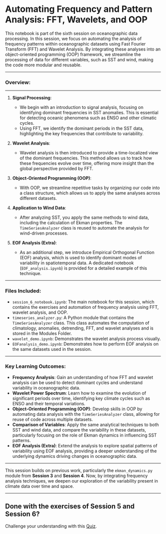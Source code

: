 # **Automating Frequency and Pattern Analysis: FFT, Wavelets, and OOP**

This notebook is part of the sixth session on oceanographic data processing. In this session, we focus on automating the analysis of frequency patterns within oceanographic datasets using Fast Fourier Transform (FFT) and Wavelet Analysis. By integrating these analyses into an object-oriented programming (OOP) framework, we streamline the processing of data for different variables, such as SST and wind, making the code more modular and reusable.

---

### **Overview**:
---
1. **Signal Processing**:
   - We begin with an introduction to signal analysis, focusing on identifying dominant frequencies in SST anomalies. This is essential for detecting oceanic phenomena such as ENSO and other climatic cycles.
   - Using FFT, we identify the dominant periods in the SST data, highlighting the key frequencies that contribute to variability.

2. **Wavelet Analysis**:
   - Wavelet analysis is then introduced to provide a time-localized view of the dominant frequencies. This method allows us to track how these frequencies evolve over time, offering more insight than the global perspective provided by FFT.

3. **Object-Oriented Programming (OOP)**:
   - With OOP, we streamline repetitive tasks by organizing our code into a class structure, which allows us to apply the same analyses across different datasets.


4. **Application to Wind Data**:
   - After analyzing SST, you apply the same methods to wind data, including the calculation of Ekman properties. The `TimeSeriesAnalyzer` class is reused to automate the analysis for wind-driven processes.

5. **EOF Analysis (Extra)**:
   - As an additional step, we introduce Empirical Orthogonal Function (EOF) analysis, which is used to identify dominant modes of variability in spatiotemporal data. A dedicated notebook (`EOF_analysis.ipynb`) is provided for a detailed example of this technique.

---

### Files Included:

- `session_6_notebook.ipynb`: The main notebook for this session, which contains the exercises and automation of frequency analysis using FFT, wavelet analysis, and OOP.
- `timeseries_analyzer.py`: A Python module that contains the `TimeSeriesAnalyzer` class. This class automates the computation of climatology, anomalies, detrending, FFT, and wavelet analyses and is stored in the Modules Folder.
- `wavelet_demo.ipynb`: Demonstrates the wavelet analysis process visually.
- `EOFanalysis_demo.ipynb`: Demonstrates how to perform EOF analysis on the same datasets used in the session.

---

### **Key Learning Outcomes**:

- **Frequency Analysis**: Gain an understanding of how FFT and wavelet analysis can be used to detect dominant cycles and understand variability in oceanographic data.
- **Wavelet Power Spectrum**: Learn how to examine the evolution of significant periods over time, identifying key climate cycles such as ENSO and their temporal variations.
- **Object-Oriented Programming (OOP)**: Develop skills in OOP by automating data analysis with the `TimeSeriesAnalyzer` class, allowing for reuse of code across multiple datasets.
- **Comparison of Variables**: Apply the same analytical techniques to both SST and wind data, and compare the variability in these datasets, particularly focusing on the role of Ekman dynamics in influencing SST patterns.
- **EOF Analysis (Extra)**: Extend the analysis to explore spatial patterns of variability using EOF analysis, providing a deeper understanding of the underlying dynamics driving changes in oceanographic data.

---

This session builds on previous work, particularly the `ekman_dynamics.py` module from **Session 3** and **Session 4**. Now, by integrating frequency analysis techniques, we deepen our exploration of the variability present in climate data over time and space.

---

## Done with the exercises of Session 5 and Session 6?

Challenge your understanding with this [Quiz](https://stemjulescoast.github.io/QuizCollection/HCUquiz_ODP3.html).
